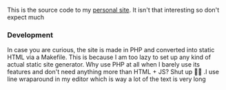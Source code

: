 This is the source code to my [personal site](https://leahy.dev). It isn't that interesting so don't expect much


### Development

In case you are curious, the site is made in PHP and converted into static HTML via a Makefile. This is because I am too lazy to set up
any kind of actual static site generator. Why use PHP at all when I barely use its features and don't need anything more than HTML + JS? Shut up 🔫😠 .I use line wraparound in my editor which is way a lot of the text is very long
